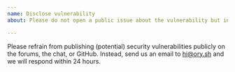 ```yaml
---
name: Disclose vulnerability
about: Please do not open a public issue about the vulnerability but instead disclose it directly to hi@ory.sh

---
```


Please refrain from publishing (potential) security vulnerabilities publicly on the forums, the chat, or GitHub. Instead,
send us an email to [hi@ory.sh](mailto:hi@ory.sh) and we will respond within 24 hours.
